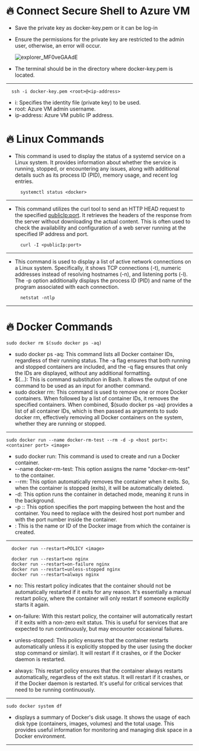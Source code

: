 # 🔥 Connect Secure Shell to Azure VM

- Save the private key as docker-key.pem or it can be log-in 
- Ensure the permissions for the private key are restricted to the admin user, otherwise, an error will occur.

  ![explorer_MF0veGAAdE](https://github.com/JaegyeomKim/Cloud_Kay/assets/77129961/7306312f-7a7a-4e0e-a483-8a20e626e86f)

- The terminal should be in the directory where docker-key.pem is located.
***

      ssh -i docker-key.pem <root>@<ip-address>

  - i: Specifies the identity file (private key) to be used.
  - root: Azure VM admin username.
  - ip-address: Azure VM public IP address.

# 🔥 Linux Commands

- This command is used to display the status of a systemd service on a Linux system. It provides information about whether the service is running, stopped, or encountering any issues, along with additional details such as its process ID (PID), memory usage, and recent log entries.

        systemctl status <docker>
***

- This command utilizes the curl tool to send an HTTP HEAD request to the specified <publicIp:port>. It retrieves the headers of the response from the server without downloading the actual content. This is often used to check the availability and configuration of a web server running at the specified IP address and port.

        curl -I <publicIp:port>
***

- This command is used to display a list of active network connections on a Linux system. Specifically, it shows TCP connections (-t), numeric addresses instead of resolving hostnames (-n), and listening ports (-l). The -p option additionally displays the process ID (PID) and name of the program associated with each connection.

        netstat -ntlp
***

# 🔥 Docker Commands

    sudo docker rm $(sudo docker ps -aq)

- sudo docker ps -aq: This command lists all Docker container IDs, regardless of their running status. The -a flag ensures that both running and stopped containers are included, and the -q flag ensures that only the IDs are displayed, without any additional formatting.
- $(...): This is command substitution in Bash. It allows the output of one command to be used as an input for another command.
- sudo docker rm: This command is used to remove one or more Docker containers. When followed by a list of container IDs, it removes the specified containers.
When combined, $(sudo docker ps -aq) provides a list of all container IDs, which is then passed as arguments to sudo docker rm, effectively removing all Docker containers on the system, whether they are running or stopped.
***

    sudo docker run --name docker-rm-test --rm -d -p <host port>:<container port> <image>

- sudo docker run: This command is used to create and run a Docker container.
- --name docker-rm-test: This option assigns the name "docker-rm-test" to the container.
- --rm: This option automatically removes the container when it exits. So, when the container is stopped (exits), it will be automatically deleted.
- -d: This option runs the container in detached mode, meaning it runs in the background.
- -p <host port>:<container port>: This option specifies the port mapping between the host and the container. You need to replace <hostport> with the desired host port number and <container port> with the port number inside the container.
- <image>: This is the name or ID of the Docker image from which the container is created.
***

      docker run --restart=POLICY <image>
  
      docker run --restart=no nginx
      docker run --restart=on-failure nginx
      docker run --restart=unless-stopped nginx
      docker run --restart=always nginx

- no: This restart policy indicates that the container should not be automatically restarted if it exits for any reason. It's essentially a manual restart policy, where the container will only restart if someone explicitly starts it again.

- on-failure: With this restart policy, the container will automatically restart if it exits with a non-zero exit status. This is useful for services that are expected to run continuously, but may encounter occasional failures.

- unless-stopped: This policy ensures that the container restarts automatically unless it is explicitly stopped by the user (using the docker stop command or similar). It will restart if it crashes, or if the Docker daemon is restarted.

- always: This restart policy ensures that the container always restarts automatically, regardless of the exit status. It will restart if it crashes, or if the Docker daemon is restarted. It's useful for critical services that need to be running continuously.

***

    sudo docker system df

- displays a summary of Docker's disk usage. It shows the usage of each disk type (containers, images, volumes) and the total usage. This provides useful information for monitoring and managing disk space in a Docker environment.
***






















